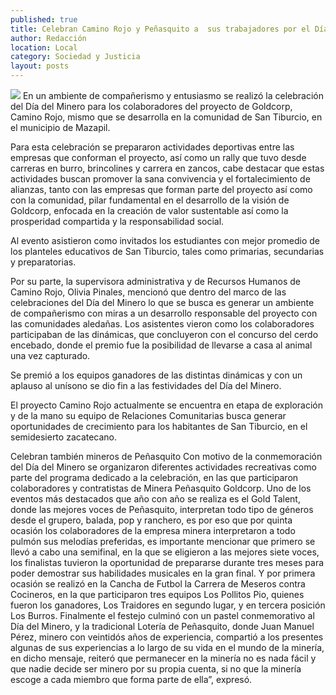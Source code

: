 ```yaml
---
published: true
title: Celebran Camino Rojo y Peñasquito a  sus trabajadores por el Día del Minero
author: Redacción
location: Local
category: Sociedad y Justicia
layout: posts
---
```


![](http://i.imgur.com/yt4B84mm.jpg)
En un ambiente de compañerismo y entusiasmo se realizó la celebración del Día del Minero para los colaboradores del proyecto de Goldcorp, Camino Rojo, mismo que se desarrolla en la comunidad de San Tiburcio, en el municipio de Mazapil.

Para esta celebración se prepararon actividades deportivas entre las empresas que conforman el proyecto, así como un rally que tuvo desde carreras en burro, brincolines y carrera en zancos, cabe destacar que estas actividades buscan promover la sana convivencia y el fortalecimiento de alianzas, tanto con las empresas que forman parte del proyecto así como con la comunidad, pilar fundamental en el desarrollo de la visión de Goldcorp, enfocada en la creación de valor sustentable así como la prosperidad compartida y la responsabilidad social.

Al evento asistieron como invitados los estudiantes con mejor promedio de  los planteles educativos de San Tiburcio, tales como primarias, secundarias y preparatorias.

Por su parte, la supervisora administrativa y de Recursos Humanos de Camino Rojo, Olivia Pinales, mencionó que dentro del marco de las celebraciones del Día del Minero lo que se busca es generar un ambiente de compañerismo con miras a un desarrollo responsable del proyecto con las comunidades
aledañas. 
Los asistentes vieron como los colaboradores participaban de las dinámicas, que concluyeron con el concurso del cerdo encebado, donde el premio fue la posibilidad de llevarse a casa al animal una vez capturado.

Se premió a los equipos ganadores de las distintas dinámicas y con un aplauso al unísono se dio fin a las festividades del Día del Minero.

El proyecto Camino Rojo actualmente se encuentra en etapa de exploración y de la mano su equipo de Relaciones Comunitarias busca generar oportunidades de crecimiento para los habitantes de San Tiburcio, en el semidesierto zacatecano.

Celebran también
mineros de Peñasquito
Con motivo de la conmemoración del Día del Minero se organizaron  diferentes actividades recreativas como parte del programa dedicado a la celebración, en las que  participaron colaboradores  y contratistas de Minera Peñasquito Goldcorp.
Uno de los eventos más destacados que año con año se realiza es el Gold Talent, donde las mejores voces de Peñasquito, interpretan  todo tipo de géneros desde el grupero, balada, pop y ranchero, es por eso que  por quinta ocasión los colaboradores de la empresa minera interpretaron a todo pulmón sus melodías preferidas, es importante mencionar que primero se llevó a cabo una semifinal, en la que se eligieron a las mejores siete voces, los finalistas tuvieron la oportunidad de prepararse durante tres meses para poder demostrar sus habilidades musicales en la gran final.
Y por primera ocasión se realizó en la Cancha de Futbol la Carrera de Meseros contra Cocineros, en la que participaron tres equipos Los Pollitos Pio, quienes fueron los ganadores,  Los Traidores en segundo lugar, y en tercera posición Los Burros.
Finalmente el festejo culminó con un pastel conmemorativo al Día del Minero, y la tradicional Lotería de Peñasquito, donde Juan Manuel Pérez, minero con veintidós años de experiencia, compartió a los presentes algunas de sus experiencias a lo largo de su vida en el mundo de la minería, en dicho mensaje, reiteró que permanecer en  la minería no es nada  fácil y que nadie decide ser minero por su propia cuenta, si no que la minería  escoge a cada miembro que forma parte de ella”, expresó.
